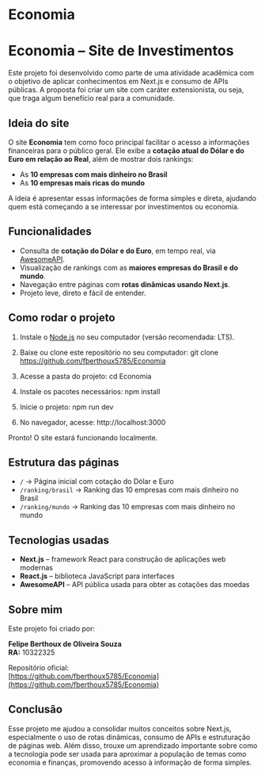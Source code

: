 # Economia

# Economia – Site de Investimentos

Este projeto foi desenvolvido como parte de uma atividade acadêmica com o objetivo de aplicar conhecimentos em Next.js e consumo de APIs públicas. A proposta foi criar um site com caráter extensionista, ou seja, que traga algum benefício real para a comunidade.

## Ideia do site

O site **Economia** tem como foco principal facilitar o acesso a informações financeiras para o público geral. Ele exibe a **cotação atual do Dólar e do Euro em relação ao Real**, além de mostrar dois rankings:

- As **10 empresas com mais dinheiro no Brasil**
- As **10 empresas mais ricas do mundo**

A ideia é apresentar essas informações de forma simples e direta, ajudando quem está começando a se interessar por investimentos ou economia.

## Funcionalidades

- Consulta de **cotação do Dólar e do Euro**, em tempo real, via [AwesomeAPI](https://docs.awesomeapi.com.br/).
- Visualização de rankings com as **maiores empresas do Brasil e do mundo**.
- Navegação entre páginas com **rotas dinâmicas usando Next.js**.
- Projeto leve, direto e fácil de entender.

## Como rodar o projeto

1. Instale o [Node.js](https://nodejs.org) no seu computador (versão recomendada: LTS).
  
2. Baixe ou clone este repositório no seu computador:
git clone https://github.com/fberthoux5785/Economia

3. Acesse a pasta do projeto:
cd Economia

4. Instale os pacotes necessários:
npm install

5. Inicie o projeto:
npm run dev

6. No navegador, acesse:
http://localhost:3000


Pronto! O site estará funcionando localmente.

## Estrutura das páginas

- `/` → Página inicial com cotação do Dólar e Euro
- `/ranking/brasil` → Ranking das 10 empresas com mais dinheiro no Brasil
- `/ranking/mundo` → Ranking das 10 empresas com mais dinheiro no mundo

## Tecnologias usadas

- **Next.js** – framework React para construção de aplicações web modernas
- **React.js** – biblioteca JavaScript para interfaces
- **AwesomeAPI** – API pública usada para obter as cotações das moedas

## Sobre mim

Este projeto foi criado por:

**Felipe Berthoux de Oliveira Souza**  
**RA:** 10322325

Repositório oficial:  
[https://github.com/fberthoux5785/Economia](https://github.com/fberthoux5785/Economia)

## Conclusão

Esse projeto me ajudou a consolidar muitos conceitos sobre Next.js, especialmente o uso de rotas dinâmicas, consumo de APIs e estruturação de páginas web. Além disso, trouxe um aprendizado importante sobre como a tecnologia pode ser usada para aproximar a população de temas como economia e finanças, promovendo acesso à informação de forma simples.



